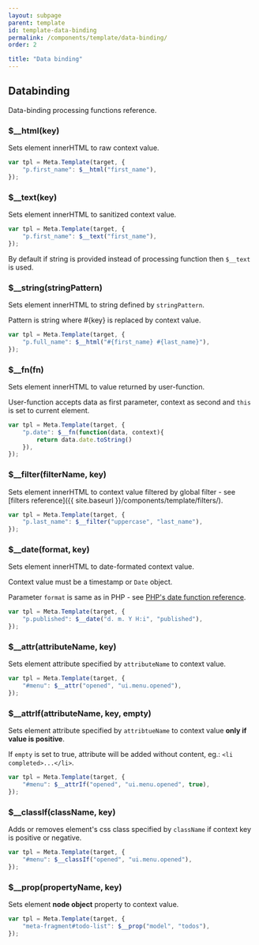 ```yaml
---
layout: subpage
parent: template
id: template-data-binding
permalink: /components/template/data-binding/
order: 2

title: "Data binding"
---
```


## Databinding

Data-binding processing functions reference.

### $__html(key)

Sets element innerHTML to raw context value.

```javascript
var tpl = Meta.Template(target, {
    "p.first_name": $__html("first_name"),
});
```

### $__text(key)

Sets element innerHTML to sanitized context value.

```javascript
var tpl = Meta.Template(target, {
    "p.first_name": $__text("first_name"),
});
```

By default if string is provided instead of processing function then `$__text` is used.

### $__string(stringPattern)

Sets element innerHTML to string defined by `stringPattern`.

Pattern is string where #{key} is replaced by context value.

```javascript
var tpl = Meta.Template(target, {
    "p.full_name": $__html("#{first_name} #{last_name}"),
});
```

### $__fn(fn)

Sets element innerHTML to value returned by user-function.

User-function accepts data as first parameter, context as second and `this` is set to current element.

```javascript
var tpl = Meta.Template(target, {
    "p.date": $__fn(function(data, context){
        return data.date.toString()
    }),
});
```

### $__filter(filterName, key)

Sets element innerHTML to context value filtered by global filter - see [filters reference]({{ site.baseurl }}/components/template/filters/).

```javascript
var tpl = Meta.Template(target, {
    "p.last_name": $__filter("uppercase", "last_name"),
});
```

### $__date(format, key)

Sets element innerHTML to date-formated context value.

Context value must be a timestamp or `Date` object.

Parameter `format` is same as in PHP - see [PHP's date function reference](http://php.net/manual/en/function.date.php).

```javascript
var tpl = Meta.Template(target, {
    "p.published": $__date("d. m. Y H:i", "published"),
});
```

### $__attr(attributeName, key)

Sets element attribute specified by `attributeName` to context value.

```javascript
var tpl = Meta.Template(target, {
    "#menu": $__attr("opened", "ui.menu.opened"),
});
```

### $__attrIf(attributeName, key, empty)

Sets element attribute specified by `attribtueName` to context value **only if value is positive**.

If `empty` is set to true, attribute will be added without content, eg.: `<li completed>...</li>`.

```javascript
var tpl = Meta.Template(target, {
    "#menu": $__attrIf("opened", "ui.menu.opened", true),
});
```

### $__classIf(className, key)

Adds or removes element's css class specified by `className` if context key is positive or negative.

```javascript
var tpl = Meta.Template(target, {
    "#menu": $__classIf("opened", "ui.menu.opened"),
});
```

### $__prop(propertyName, key)

Sets element **node object** property to context value.

```javascript
var tpl = Meta.Template(target, {
    "meta-fragment#todo-list": $__prop("model", "todos"),
});
```